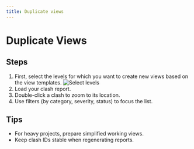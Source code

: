 ```yaml
---
title: Duplicate views
---
```


# Duplicate Views

## Steps
1. First, select the levels for which you want to create new views based on the view templates.
![Select levels](https://pars-bim.github.io/docs/Assets/Select-levels.jpg)
2. Load your clash report.
3. Double-click a clash to zoom to its location.
4. Use filters (by category, severity, status) to focus the list.

## Tips
- For heavy projects, prepare simplified working views.
- Keep clash IDs stable when regenerating reports.
